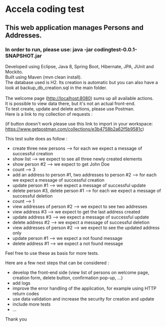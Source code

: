 <h1>Accela coding test</h1>

<h2>This web application manages Persons and Addresses.</h2>

<h3>In order to run, please use: java -jar codingtest-0.0.1-SNAPSHOT.jar</h3>

Developed using Eclipse, Java 8, Spring Boot, Hibernate, JPA, JUnit and Mockito.
<br>
Built using Maven (mvn clean install).
<br>
The database used is H2. Its creation is automatic but you can also have a look at backup_db_creation.sql in the main folder.
<br>
<br>
The welcome page (<a href="http://localhost:8080">http://localhost:8080</a>) sums up all available actions.
<br>
It is possible to view data there, but it's not an actual front-end.
<br>
To test create, update and delete actions, please use Postman.
<br>
Here is a link to my collection of requests :

<div class="postman-run-button"
data-postman-action="collection/import"
data-postman-var-1="e3b4758b2a62f5b9581c"></div>
<script type="text/javascript">
  (function (p,o,s,t,m,a,n) {
    !p[s] && (p[s] = function () { (p[t] || (p[t] = [])).push(arguments); });
    !o.getElementById(s+t) && o.getElementsByTagName("head")[0].appendChild((
      (n = o.createElement("script")),
      (n.id = s+t), (n.async = 1), (n.src = m), n
    ));
  }(window, document, "_pm", "PostmanRunObject", "https://run.pstmn.io/button.js"));
</script>

(if button doesn't work please use this link to import in your workspace: <a href="https://www.getpostman.com/collections/e3b4758b2a62f5b9581c">https://www.getpostman.com/collections/e3b4758b2a62f5b9581c</a>)

This test suite does as follow :
- create three new persons --> for each we expect a message of successful creation
- show list --> we expect to see all three newly created elements
- show person #2 --> we expect to get John Doe
- count --> 3
- add an address to person #1, two addresses to person #2 --> for each we expect a message of successful creation
- update person #1 --> we expect a message of successful update
- delete person #3, delete person #1 --> for each we expect a message of successful deletion
- count --> 1
- view addresses of person #2 --> we expect to see two addresses
- view address #3 --> we expect to get the last address created
- update address #3 --> we expect a message of successful update
- delete address #2 --> we expect a message of successful deletion
- view addresses of person #2 --> we expect to see the updated address only
- update person #1 --> we expect a not found message
- delete address #1 --> we expect a not found message

Feel free to use these as basis for more tests.

Here are a few next steps that can be considered :
- develop the front-end side (view list of persons on welcome page, creation form, delete button, confirmation pop-up, ...)
- add logs
- improve the error handling of the application, for example using HTTP return codes
- use data validation and increase the security for creation and update
- include more tests
- ...

Thank you